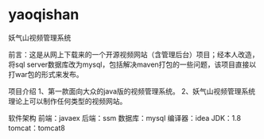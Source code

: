 # yaoqishan
 妖气山视频管理系统

前言：这是从网上下载来的一个开源视频网站（含管理后台）项目；经本人改造，将sql server数据库改为mysql，包括解决maven打包的一些问题，该项目直接以打war包的形式来发布。

项目介绍
1、第一款面向大众的java版的视频管理系统。
2、妖气山视频管理系统理论上可以制作任何类型的视频网站。

软件架构
前端：javaex
后端：ssm
数据库：mysql
编译器：idea
JDK：1.8
tomcat：tomcat8

